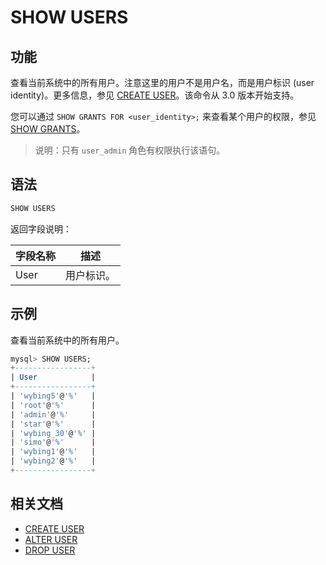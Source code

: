 # SHOW USERS

## 功能

查看当前系统中的所有用户。注意这里的用户不是用户名，而是用户标识 (user identity)。更多信息，参见 [CREATE USER](CREATE%20USER.md)。该命令从 3.0 版本开始支持。

您可以通过 `SHOW GRANTS FOR <user_identity>;` 来查看某个用户的权限，参见 [SHOW GRANTS](SHOW%20GRANTS.md)。

> 说明：只有 `user_admin` 角色有权限执行该语句。

## 语法

```SQL
SHOW USERS
```

返回字段说明：

| **字段名称** | **描述**   |
| ------------ | ---------- |
| User         | 用户标识。 |

## 示例

查看当前系统中的所有用户。

```SQL
mysql> SHOW USERS;
+-----------------+
| User            |
+-----------------+
| 'wybing5'@'%'   |
| 'root'@'%'      |
| 'admin'@'%'     |
| 'star'@'%'      |
| 'wybing_30'@'%' |
| 'simo'@'%'      |
| 'wybing1'@'%'   |
| 'wybing2'@'%'   |
+-----------------+
```

## 相关文档

- [CREATE USER](CREATE%20USER.md)
- [ALTER USER](ALTER%20USER.md)
- [DROP USER](DROP%20USER.md)
